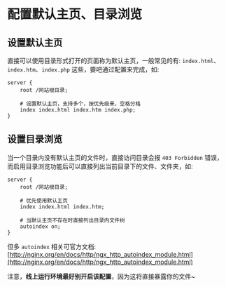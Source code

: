 # 配置默认主页、目录浏览

## 设置默认主页

直接可以使用目录形式打开的页面称为默认主页，一般常见的有: `index.html`、`index.htm`、`index.php` 这些，要吧通过配置来完成，如:

```nginx
server {
    root /网站根目录;

    # 设置默认主页，支持多个，按优先级来，空格分格
    index index.html index.htm index.php;
}
```

## 设置目录浏览

当一个目录内没有默认主页的文件时，直接访问目录会报 `403 Forbidden` 错误，而启用目录浏览功能后可以直接列出当前目录下的文件、文件夹，如:

```nginx
server {
    root /网站根目录;

    # 优先使用默认主页
    index index.html index.htm;

    # 当默认主页不存在时直接列出目录内文件树
    autoindex on;
}
```

但多 `autoindex` 相关可官方文档: [http://nginx.org/en/docs/http/ngx_http_autoindex_module.html](http://nginx.org/en/docs/http/ngx_http_autoindex_module.html)

注意，**线上运行环境最好别开启该配置**，因为这将直接暴露你的文件~
